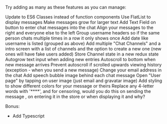 Try adding as many as these features as you can manage:

Update to ES6 Classes instead of function components
Use FlatList to display messages
Make messages grow for larger text
Add Text Field on button to enter chat messages into the chat
Align your messages to the right and everyone else to the left
Group username headers so if the same person chats multiple times in a row it only shows once
Add date like username is listed (grouped as above)
Add multiple "Chat Channels" and a intro screen with a list of channels and the option to create a new one (new ones will have fake users added)
Store Channel state in a new redux state
Autogrow text input when adding new entries
Autoscroll to bottom when new message arrives
Prevent autoscroll if scrolled upwards viewing history (exception - when you send a new message)
Change your email address in the chat
Add speech bubble image behind each chat message
Open "User page" by tapping on user image (just email and gravatar image)
Add styling to show different colors for your message or theirs
Replace any 4-letter words with '****', and for censoring, would you do this on sending the message , on entering it in the store or when displaying it and why?


Bonus:
- Add Typescript


